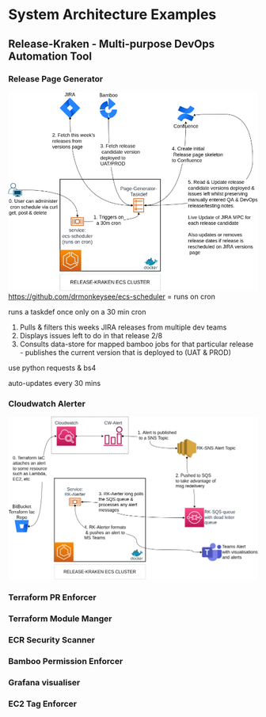 # System Architecture Examples

## Release-Kraken - Multi-purpose DevOps Automation Tool



### Release Page Generator

![rk-page-gen](./docs/release_page_generator.drawio.png)
https://github.com/drmonkeysee/ecs-scheduler = runs on cron

runs a taskdef once only on a 30 min cron

1. Pulls & filters this weeks JIRA releases from multiple dev teams
2. Displays issues left to do in that release 2/8
3. Consults data-store for mapped bamboo jobs for that particular release  - publishes the current version that is deployed to (UAT & PROD)

use python requests & bs4

auto-updates every 30 mins

### Cloudwatch Alerter

![rk-alerter](./docs/rk_sqs_alerter.drawio.png)

### Terraform PR Enforcer


### Terraform Module Manger

### ECR Security Scanner

### Bamboo Permission Enforcer

### Grafana visualiser


### EC2 Tag Enforcer




